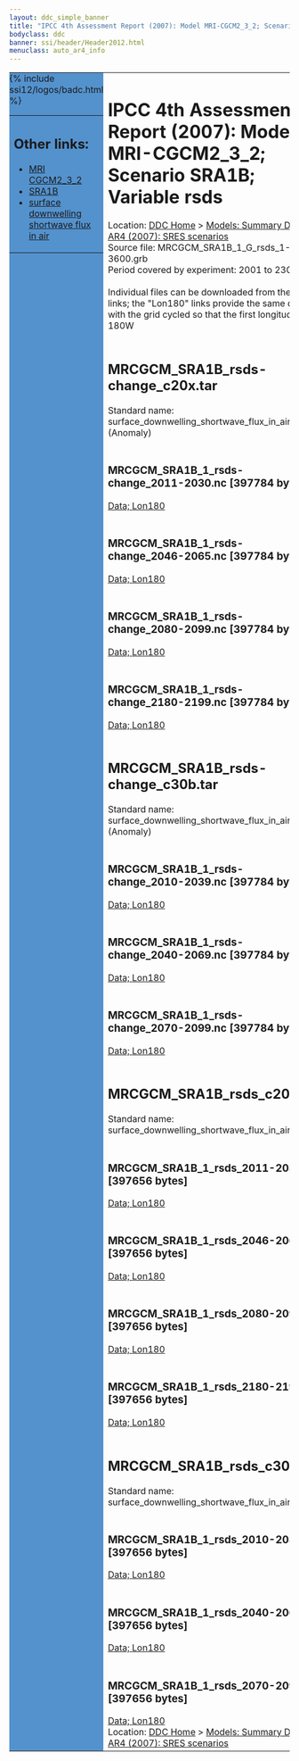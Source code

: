```yaml
---
layout: ddc_simple_banner
title: "IPCC 4th Assessment Report (2007): Model MRI-CGCM2_3_2; Scenario SRA1B; Variable rsds"
bodyclass: ddc
banner: ssi/header/Header2012.html
menuclass: auto_ar4_info
---
```



<table width="100%" border="0" cellspacing="0" cellpadding="0" style="border-collapse: collapse;">
<tr style="margin:0;padding:0;border:0;">
<td style="margin:0;padding:0;border:0;height:1pt;width:150pt;background:#5492CD;" valign="top" >

<div id="lh-col2" class="auto_ar4_info">
<table class="menumain" bgcolor="#5492CD" cellspacing="0" width="100%" border="0">
<tr><td>
<h2> Other links:</h2>
<ul>
<li><a href="/auto/ar4/model-MRI-CGCM2_3_2.html">MRI<br/>CGCM2_3_2</a></li>
<li><a href="/auto/ar4/scenario-SRA1B.html">SRA1B</a></li>
<li><a href="/auto/ar4/var-surface_downwelling_shortwave_flux_in_air.html">surface downwelling<br/> shortwave flux in air</a></li>
</ul>
</td></tr>
{% include ssi12/logos/badc.html %}
</table>
</div>
</td>
<td><h1>IPCC 4th Assessment Report (2007): Model MRI-CGCM2_3_2; Scenario SRA1B; Variable rsds</h1>

<!-- Breadcrumb1 -->
<div id="breadcrumb1" align="left">
Location: <a href="/index.html">DDC Home</a> > <a href="/sim/gcm_clim/">Models: Summary Data</a>
> <a href="/sim/gcm_clim/SRES_AR4/index.html">AR4 (2007): SRES scenarios</a>
</div>
<!-- End of Breadcrumb1 -->Source file: MRCGCM_SRA1B_1_G_rsds_1-3600.grb
<br/>
Period covered by experiment: 2001 to 2300<br/>
<br/>Individual files can be downloaded from the "data" links; the "Lon180" links provide the same data
         with the grid cycled so that the first longitude is 180W<br/>
<br/><h2>MRCGCM_SRA1B_rsds-change_c20x.tar</h2>
Standard name: surface_downwelling_shortwave_flux_in_air (Anomaly)<br>
<br/><h3>MRCGCM_SRA1B_1_rsds-change_2011-2030.nc [397784 bytes]</h3>
<a href="/cgi-bin/downl/ar4_nc/rsds/MRCGCM_SRA1B_1_rsds-change_2011-2030.nc">Data; </a><a href="/cgi-bin/downl/ar4_nc/rsds/MRCGCM_SRA1B_1_rsds-change_2011-2030.cyto180.nc"> Lon180</a><br/>
<br/><h3>MRCGCM_SRA1B_1_rsds-change_2046-2065.nc [397784 bytes]</h3>
<a href="/cgi-bin/downl/ar4_nc/rsds/MRCGCM_SRA1B_1_rsds-change_2046-2065.nc">Data; </a><a href="/cgi-bin/downl/ar4_nc/rsds/MRCGCM_SRA1B_1_rsds-change_2046-2065.cyto180.nc"> Lon180</a><br/>
<br/><h3>MRCGCM_SRA1B_1_rsds-change_2080-2099.nc [397784 bytes]</h3>
<a href="/cgi-bin/downl/ar4_nc/rsds/MRCGCM_SRA1B_1_rsds-change_2080-2099.nc">Data; </a><a href="/cgi-bin/downl/ar4_nc/rsds/MRCGCM_SRA1B_1_rsds-change_2080-2099.cyto180.nc"> Lon180</a><br/>
<br/><h3>MRCGCM_SRA1B_1_rsds-change_2180-2199.nc [397784 bytes]</h3>
<a href="/cgi-bin/downl/ar4_nc/rsds/MRCGCM_SRA1B_1_rsds-change_2180-2199.nc">Data; </a><a href="/cgi-bin/downl/ar4_nc/rsds/MRCGCM_SRA1B_1_rsds-change_2180-2199.cyto180.nc"> Lon180</a><br/>
<br/><h2>MRCGCM_SRA1B_rsds-change_c30b.tar</h2>
Standard name: surface_downwelling_shortwave_flux_in_air (Anomaly)<br>
<br/><h3>MRCGCM_SRA1B_1_rsds-change_2010-2039.nc [397784 bytes]</h3>
<a href="/cgi-bin/downl/ar4_nc/rsds/MRCGCM_SRA1B_1_rsds-change_2010-2039.nc">Data; </a><a href="/cgi-bin/downl/ar4_nc/rsds/MRCGCM_SRA1B_1_rsds-change_2010-2039.cyto180.nc"> Lon180</a><br/>
<br/><h3>MRCGCM_SRA1B_1_rsds-change_2040-2069.nc [397784 bytes]</h3>
<a href="/cgi-bin/downl/ar4_nc/rsds/MRCGCM_SRA1B_1_rsds-change_2040-2069.nc">Data; </a><a href="/cgi-bin/downl/ar4_nc/rsds/MRCGCM_SRA1B_1_rsds-change_2040-2069.cyto180.nc"> Lon180</a><br/>
<br/><h3>MRCGCM_SRA1B_1_rsds-change_2070-2099.nc [397784 bytes]</h3>
<a href="/cgi-bin/downl/ar4_nc/rsds/MRCGCM_SRA1B_1_rsds-change_2070-2099.nc">Data; </a><a href="/cgi-bin/downl/ar4_nc/rsds/MRCGCM_SRA1B_1_rsds-change_2070-2099.cyto180.nc"> Lon180</a><br/>
<br/><h2>MRCGCM_SRA1B_rsds_c20x.tar</h2>
Standard name: surface_downwelling_shortwave_flux_in_air<br>
<br/><h3>MRCGCM_SRA1B_1_rsds_2011-2030.nc [397656 bytes]</h3>
<a href="/cgi-bin/downl/ar4_nc/rsds/MRCGCM_SRA1B_1_rsds_2011-2030.nc">Data; </a><a href="/cgi-bin/downl/ar4_nc/rsds/MRCGCM_SRA1B_1_rsds_2011-2030.cyto180.nc"> Lon180</a><br/>
<br/><h3>MRCGCM_SRA1B_1_rsds_2046-2065.nc [397656 bytes]</h3>
<a href="/cgi-bin/downl/ar4_nc/rsds/MRCGCM_SRA1B_1_rsds_2046-2065.nc">Data; </a><a href="/cgi-bin/downl/ar4_nc/rsds/MRCGCM_SRA1B_1_rsds_2046-2065.cyto180.nc"> Lon180</a><br/>
<br/><h3>MRCGCM_SRA1B_1_rsds_2080-2099.nc [397656 bytes]</h3>
<a href="/cgi-bin/downl/ar4_nc/rsds/MRCGCM_SRA1B_1_rsds_2080-2099.nc">Data; </a><a href="/cgi-bin/downl/ar4_nc/rsds/MRCGCM_SRA1B_1_rsds_2080-2099.cyto180.nc"> Lon180</a><br/>
<br/><h3>MRCGCM_SRA1B_1_rsds_2180-2199.nc [397656 bytes]</h3>
<a href="/cgi-bin/downl/ar4_nc/rsds/MRCGCM_SRA1B_1_rsds_2180-2199.nc">Data; </a><a href="/cgi-bin/downl/ar4_nc/rsds/MRCGCM_SRA1B_1_rsds_2180-2199.cyto180.nc"> Lon180</a><br/>
<br/><h2>MRCGCM_SRA1B_rsds_c30b.tar</h2>
Standard name: surface_downwelling_shortwave_flux_in_air<br>
<br/><h3>MRCGCM_SRA1B_1_rsds_2010-2039.nc [397656 bytes]</h3>
<a href="/cgi-bin/downl/ar4_nc/rsds/MRCGCM_SRA1B_1_rsds_2010-2039.nc">Data; </a><a href="/cgi-bin/downl/ar4_nc/rsds/MRCGCM_SRA1B_1_rsds_2010-2039.cyto180.nc"> Lon180</a><br/>
<br/><h3>MRCGCM_SRA1B_1_rsds_2040-2069.nc [397656 bytes]</h3>
<a href="/cgi-bin/downl/ar4_nc/rsds/MRCGCM_SRA1B_1_rsds_2040-2069.nc">Data; </a><a href="/cgi-bin/downl/ar4_nc/rsds/MRCGCM_SRA1B_1_rsds_2040-2069.cyto180.nc"> Lon180</a><br/>
<br/><h3>MRCGCM_SRA1B_1_rsds_2070-2099.nc [397656 bytes]</h3>
<a href="/cgi-bin/downl/ar4_nc/rsds/MRCGCM_SRA1B_1_rsds_2070-2099.nc">Data; </a><a href="/cgi-bin/downl/ar4_nc/rsds/MRCGCM_SRA1B_1_rsds_2070-2099.cyto180.nc"> Lon180</a><br/>
<!-- Breadcrumb2 -->
<div id="breadcrumb2" align="left">
Location: <a href="/index.html">DDC Home</a> > <a href="/sim/gcm_clim/">Models: Summary Data</a>
> <a href="/sim/gcm_clim/SRES_AR4/index.html">AR4 (2007): SRES scenarios</a>
</div>
<!-- End of Breadcrumb2 --></td></tr></table>
